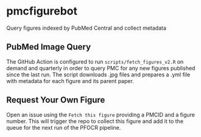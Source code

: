 # pmcfigurebot
Query figures indexed by PubMed Central and collect metadata

## PubMed Image Query
The GitHub Action is configured to run `scripts/fetch_figures_v2.R` on demand and
quarterly in order to query PMC for any new
figures published since the last run. The script downloads .jpg files and 
prepares a .yml file with metadata for each figure and its parent paper.

## Request Your Own Figure
Open an issue using the `Fetch this figure` providing a PMCID and a figure number. This will trigger the repo to collect this figure and add it to the queue for the next run of the PFOCR pipeline.
